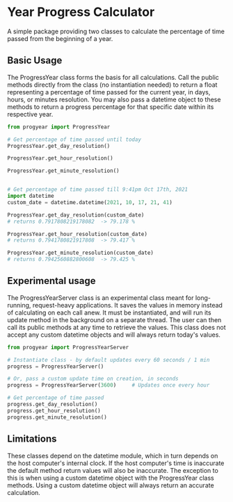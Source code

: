 # Year Progress Calculator
A simple package providing two classes to calculate the percentage
of time passed from the beginning of a year.

## Basic Usage
The ProgressYear class forms the basis for all calculations. Call
the public methods directly from the class (no instantiation needed) 
to return a float representing a percentage of time passed for the current year, 
in days, hours, or minutes resolution. You may also pass a datetime 
object to these methods to return a progress percentage for that 
specific date within its respective year.

```python
from progyear import ProgressYear

# Get percentage of time passed until today
ProgressYear.get_day_resolution()

ProgressYear.get_hour_resolution()

ProgressYear.get_minute_resolution()


# Get percentage of time passed till 9:41pm Oct 17th, 2021
import datetime
custom_date = datetime.datetime(2021, 10, 17, 21, 41)

ProgressYear.get_day_resolution(custom_date)
# returns 0.7917808219178082  -> 79.178 %

ProgressYear.get_hour_resolution(custom_date)
# returns 0.7941780821917808  -> 79.417 %

ProgressYear.get_minute_resolution(custom_date)
# returns 0.7942560882800608  -> 79.425 %
```

## Experimental usage
The ProgressYearServer class is an experimental class meant for long-running,
request-heavy applications. It saves the values in memory instead of 
calculating on each call anew. It must be instantiated, and will run its 
update method in the background on a separate thread. The user can 
then call its public methods at any time to retrieve the values. This 
class does not accept any custom datetime objects and will always 
return today's values.

```python
from progyear import ProgressYearServer

# Instantiate class - by default updates every 60 seconds / 1 min
progress = ProgressYearServer() 

# Or, pass a custom update time on creation, in seconds
progress = ProgressYearServer(3600)     # Updates once every hour

# Get percentage of time passed
progress.get_day_resolution()
progress.get_hour_resolution()
progress.get_minute_resolution()
```


## Limitations
These classes depend on the datetime module, which in turn depends on the host 
computer's internal clock. If the host computer's time is inaccurate the default method 
return values will also be inaccurate. The exception to this is when using a custom datetime object 
with the ProgressYear class methods. Using a custom datetime object will always return
an accurate calculation.
